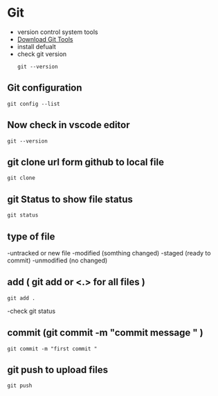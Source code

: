 # Git
- version control system tools
- [Download Git Tools](https://git-scm.com/)
- install defualt
- check git version
  ```
  git --version
  ```
## Git configuration 
```
git config --list
```
## Now check in vscode editor 
```
git --version
```
## git clone url form github to local file 
```
git clone
```
## git Status to show file status 
```
git status
```
## type of file 
-untracked or new file 
-modified (somthing changed)
-staged (ready to commit)
-unmodified (no changed)
## add  ( git add <file name> or <.> for all files ) 
```
git add .
```
-check git status 

## commit (git commit -m "commit message " )
```
git commit -m "first commit "
```
## git push to upload files 
```
git push
```


  
